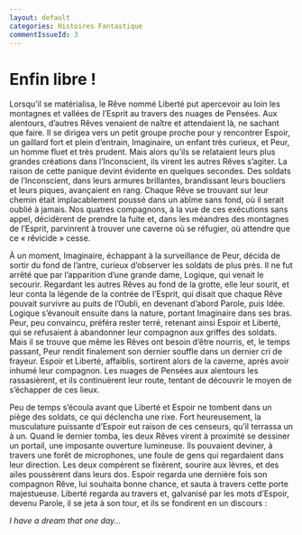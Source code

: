 ```yaml
---
layout: default
categories: Histoires Fantastique
commentIssueId: 3
---
```

# Enfin libre !

Lorsqu’il se matérialisa, le Rêve nommé Liberté put apercevoir au loin les montagnes et vallées de l’Esprit au travers des nuages de Pensées. Aux alentours, d’autres Rêves venaient de naître et attendaient là, ne sachant que faire. Il se dirigea vers un petit groupe proche pour y rencontrer Espoir, un gaillard fort et plein d’entrain, Imaginaire, un enfant très curieux, et Peur, un homme fluet et très prudent. Mais alors qu’ils se relataient leurs plus grandes créations dans l’Inconscient, ils virent les autres Rêves s’agiter. La raison de cette panique devint évidente en quelques secondes. Des soldats de l’Inconscient, dans leurs armures brillantes, brandissant leurs boucliers et leurs piques, avançaient en rang. Chaque Rêve se trouvant sur leur chemin était implacablement poussé dans un abîme sans fond, où il serait oublié à jamais. Nos quatres compagnons, à la vue de ces exécutions sans appel, décidèrent de prendre la fuite et, dans les méandres des montagnes de l’Esprit, parvinrent à trouver une caverne où se réfugier, où attendre que ce « rêvicide » cesse.

À un moment, Imaginaire, échappant à la surveillance de Peur, décida de sortir du fond de l’antre, curieux d’observer les soldats de plus près. Il ne fut arrêté que par l’apparition d’une grande dame, Logique, qui venait le secourir. Regardant les autres Rêves au fond de la grotte, elle leur sourit, et leur conta la légende de la contrée de l’Esprit, qui disait que chaque Rêve pouvait survivre au puits de l’Oubli, en devenant d’abord Parole, puis Idée. Logique s’évanouit ensuite dans la nature, portant Imaginaire dans ses bras. Peur, peu convaincu, préféra rester terré, retenant ainsi Espoir et Liberté, qui se refusaient à abandonner leur compagnon aux griffes des soldats. Mais il se trouve que même les Rêves ont besoin d’être nourris, et, le temps passant, Peur rendit finalement son dernier souffle dans un dernier cri de frayeur. Espoir et Liberté, affaiblis, sortirent alors de la caverne, après avoir inhumé leur compagnon. Les nuages de Pensées aux alentours les rassasièrent, et ils continuèrent leur route, tentant de découvrir le moyen de s’échapper de ces lieux.

Peu de temps s’écoula avant que Liberté et Espoir ne tombent dans un piège des soldats, ce qui déclencha une rixe. Fort heureusement, la musculature puissante d’Espoir eut raison de ces censeurs, qu’il terrassa un à un. Quand le dernier tomba, les deux Rêves virent à proximité se dessiner un portail, une imposante ouverture lumineuse. Ils pouvaient deviner, à travers une forêt de microphones, une foule de gens qui regardaient dans leur direction. Les deux compèrent se fixèrent, sourire aux lèvres, et des ailes poussèrent dans leurs dos. Espoir regarda une dernière fois son compagnon Rêve, lui souhaita bonne chance, et sauta à travers cette porte majestueuse. Liberté regarda au travers et, galvanisé par les mots d’Espoir, devenu Parole, il se jeta à son tour, et ils se fondirent en un discours :

_I have a dream that one day…_

